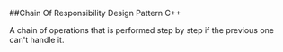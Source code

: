 ##Chain Of Responsibility Design Pattern C++

A chain of operations that is performed step by step if the previous one can't handle it.

